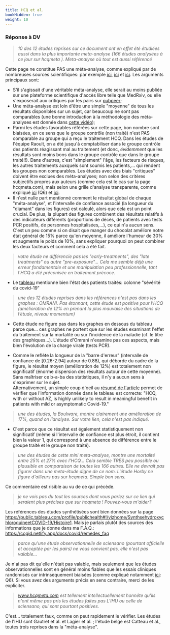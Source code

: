 ```yaml
---
title: HCQ et al.
bookHidden: true
weight: 10
---
```


### **Réponse à DV**

> _10 des 12 études reprises sur ce document ont en effet été étudiées aussi dans la plus importante meta-analyse (166 études analysées à ce jour sur hcqmeta ). Meta-analyse où tout est aussi référencé_

Cette page ne constitue PAS une méta-analyse, comme expliqué par de nombreuses sources scientifiques: par exemple [ici](remedes_faq/#hcqmeta), [ici](https://public.tableau.com/profile/publichealth#!/vizhome/SynthsehydroxychloroquineetCOVID-19/Tableaudebord4) et [ici](https://spark.adobe.com/page/lSclwca9VQKis/).
Les arguments principaux sont: 
 * S'il s'agissait d'une véritable méta-analyse, elle serait au moins publiée sur une plateforme scientifique d'accès libre telle que MedRxiv, ou elle s'exposerait aux critiques par les pairs sur [pubpeer](https://pubpeer.com); 
 * Une méta-analyse est loin d'être une simple "moyenne" de tous les résultats disponibles sur un sujet, car beaucoup ne sont pas comparables (une bonne introduction à la méthodologie des méta-analyses est donnée dans [cette vidéo](https://www.youtube.com/watch?v=hwE6HAg4o_8)); 
 * Parmi les études favorables référées sur cette page, bon nombre sont biaisées, en ce sens que le groupe contrôle (non traité)
 n'est PAS comparable au groupe qui a reçu le traitement HCQ. Dans les études de l'équipe Raoult, on a été jusqu'à comptabiliser dans le groupe contrôle des patients réagissant mal au traitement (et donc, _évidemment_ que les résultats sont moins bons dans le groupe contrôle que dans le groupe traité!!). Dans d'autres, c'est "simplement" l'âge, les facteurs de risques, les autres traitements auxquels sont soumis les patients,... qui rendent les groupes non comparables. Les études avec des biais "critiques" doivent être exclues des méta-analyses; non selon des critères subjectifs propres aux auteurs (comme cela est le cas sur la page hcqmeta.com), mais selon une grille d'analyse transparente, comme expliqué [ici](remedes_faq/#obs-bias) (Q6) et [ici](https://www.youtube.com/watch?v=hwE6HAg4o_8&t=637s). 
  * Il n'est nulle part mentionné comment le résultat global de chaque "méta-analyse", et l'intervalle de confiance associé (la longueur du "diamant" dans les figures) est calculé, alors que cela est un point crucial. De plus, la plupart des figures combinent des résultats relatifs à des indicateurs différents (proportions de décès, de patients avec tests PCR positifs, de personnes hospitalisées,...), ce qui n'a aucun sens. C'est un peu comme si on disait que manger du chocolat améliore notre état général de 15% parce qu'en moyenne, il améliore l'humeur de 30% et augmente le poids de 10%, sans expliquer pourquoi on peut combiner les deux facteurs et comment cela a été fait.
  


> _votre étude ne différencie pas les "early-treatments", des "late treatments" ou autre "pre-exposure"... Cela me semble déjà une erreur fondamentale et une manipulation peu professionnelle, tant l'HCQ a été préconisée en traitement précoce._

*  Le [tableau](https://public.tableau.com/profile/publichealth#!/vizhome/SynthsehydroxychloroquineetCOVID-19/Histoire1) mentionne bien l'état des patients traités:  colonne "sévérité du covid-19"


> _une des 12 études reprises dans les références n'est pas dans les graphes : OMRANI. Pas étonnant, cette étude est positive pour l’HCQ (amélioration de 12% en prenant la plus mauvaise des situations de l’étude, niveau momentum)_

 * Cette étude ne figure pas dans les graphes en dessous du tableau parce que... ces graphes ne portent que sur les études examinant l'effet du traitement sur la mortalité ou sur l'incidence de la maladie (cf. le titre des graphiques...). L'étude d'Omrani n'examine pas ces aspects, mais bien l'évolution de la charge virale (tests PCR).

 * Comme le reflète la longueur de la "barre d'erreur" (intervalle de confiance de [0.26-2.94]  autour de 0.88), qui déborde du cadre de la figure, le résultat moyen (amélioration de 12%) est totalement non  significatif (énorme dispersion des résultats autour de cette moyenne). Sans maîtriser ce b-a-ba des statistiques, il n'y a aucun sens à s'exprimer sur le sujet.
<br> Alternativement, un simple coup d'oeil au [résumé de l'article](https://www.thelancet.com/journals/eclinm/article/PIIS2589-5370(20)30389-8/fulltext) permet de vérifier que l'information donnée dans le tableau est correcte: "HCQ, with or without AZ, is highly unlikely to result in meaningful benefit in patients with mild or asymptomatic Covid-19."

>  _une des études, la Boulware, montre clairement une amélioration de 17%, quand on l’analyse. Sur votre lien, cela n'est pas indiqué._

 *  C'est parce que ce résultat est également statistiquement non significatif (même si l'intervalle de confiance est plus étroit, il contient bien la valeur 1, qui correspond à une  absence de différence entre le groupe traité et le groupe non traité). 

> _une des études de cette mini meta-analyse, montre une mortalité entre 25% et 27% avec l’HCQ... Cela semble TRES peu possible ou plausible en comparaison de toutes les 166 autres. Elle ne devrait pas figurer dans une meta-étude digne de ce nom. L'étude Horby ne figure d'ailleurs pas sur hcqmeta. Simple bon sens._


 Ce commentaire est risible au vu de ce qui précède.

> _je ne vois pas du tout les sources dont vous parlez sur ce lien qui seraient plus précises que sur hcqmeta ! Pouvez-vous m'aider?_ 

Les références des études synthétisées sont bien données sur la page https://public.tableau.com/profile/publichealth#!/vizhome/SynthsehydroxychloroquineetCOVID-19/Histoire1. Mais je parlais plutôt des sources des informations que je donne dans ma F.A.Q.: https://cogid.netlify.app/docs/covid/remedes_faq

 
 >  _parce qu'une étude observationnelle de sciensano (pourtant officielle et acceptée par les pairs) ne vous convient pas, elle n'est pas valable..._

Je n'ai pas dit qu'elle n'était pas valable, mais seulement que les études observationnelles sont en général moins fiables que les essais cliniques randomisés car intrinsèquement biaisées  (comme expliqué notamment [ici](remedes_faq/#obs-bias): Q6). Si vous avez des arguments précis en sens contraire, merci de les expliciter.

> _www.hcqmeta.com est tellement intellectuellement honnête qu'ils n'ont même pas pris les études faites pas L'IHU ou celle de sciensano, qui sont pourtant positives._

C'est... totalement faux, comme on peut rapidement le vérifier. Les études de l'IHU sont Gautret et al. et Lagier et al. ; l'étude belge est Catteau et al., toutes trois reprises dans la "méta-analyse".

